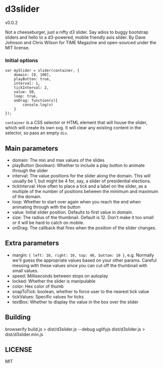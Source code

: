 d3slider
========

v0.0.2

Not a cheeseburger, just a nifty d3 slider. Say adios to buggy bootstrap sliders and hello to a d3-powered, mobile friendly axis slider. By Dave Johnson and Chris Wilson for TIME Magazine and open-sourced under the MIT license.

### Initial options

	var mySlider = slider(container, {
		domain: [0, 100],
		playButton: true,
		interval: 1,
		tickInterval: 2,
		value: 50,
		loop: true,
		onDrag: function(v){
			console.log(v)
		}
	});		

`container` is a CSS selector or HTML element that will house the slider, which will create its own svg. It will clear any existing content in the selector, so pass an empty `div`.

## Main parameters
+ domain: The min and max values of the slides
+ playButton (boolean): Whether to include a play button to animate through the slider
+ interval: The value positions for the slider along the domain. This will usually be 1, but might be 4 for, say, a slider of presidential elections.
+ tickInterval: How often to place a tick and a label on the slider, as a multiple of the number of positions between the minimum and maximum of the domain.
+ loop: Whether to start over again when you reach the end when animating through with the button
+ value: Initial slider position. Defaults to first value in domain.
+ size: The radius of the thumbnail. Default is 12. Don't make it too small or it will be hard to catch on mobile.
+ onDrag: The callback that fires when the position of the slider changes.

## Extra parameters
+ margin: `{ left: 10, right: 10, top: 40, bottom: 10 }`, e.g. Normally we'll guess the appropriate values based on your other params. Careful messing with these values since you can cut off the thumbnail with small values.
+ speed: Milliseconds between stops on autoplay
+ locked: Whether the slider is manipulable
+ color: Hex color of thumb
+ snapToTick: boolean, whether to force user to the nearest tick value
+ tickValues: Specific values for ticks
+ textBox: Whether to display the value in the box over the slider

## Building
browserify build.js > dist/d3slider.js --debug
uglifyjs dist/d3slider.js > dist/d3slider.min.js

## LICENSE
MIT